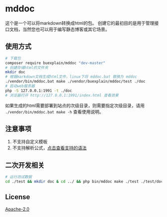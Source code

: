 # mddoc
这个是一个可以将markdown转换成html的包。
创建它的最初目的是用于管理接口文档，当然您也可以用于编写静态博客或其它场景。

## 使用方式

```bash
# 下载包
composer require buexplain/mddoc "dev-master"
# 创建存储html的文件夹
mkdir doc
# 根据markdown文档生成html文件，linux下将 mddoc.bat 替换为 mddoc 
./vendor/bin/mddoc.bat make ./vendor/buexplain/mddoc/test ./doc
# 启动web服务器
php -S 127.0.0.1:1991 -t ./doc
# 浏览器打开 http://127.0.0.1:1991/index.html 查看效果
```
如果生成的html需要部署到站点的次级目录，则需要指定次级目录，请用 `./vendor/bin/mddoc.bat make -h` 查看使用说明。

## 注意事项
1. 不支持自定义模板
2. 不支持解析公式，[点击查看支持的语法](https://github.com/buexplain/mddoc/blob/master/test/test1_one_2.md)

## 二次开发相关
```bash
# 运行测试数据
cd ./test && mkdir doc & cd ../ && php bin/mddoc make ./test ./test/doc README.md ./test/doc & echo http://127.0.0.1:1991/test/doc/index.html && php -S 127.0.0.1:1991 
```

## License
[Apache-2.0](http://www.apache.org/licenses/LICENSE-2.0.html)
